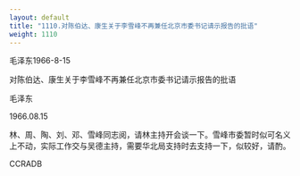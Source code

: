 ```yaml
---
layout: default
title: "1110.对陈伯达、康生关于李雪峰不再兼任北京市委书记请示报告的批语"
weight: 1110
---
```


毛泽东1966-8-15

对陈伯达、康生关于李雪峰不再兼任北京市委书记请示报告的批语

毛泽东

1966.08.15

林、周、陶、刘、邓、雪峰同志阅，请林主持开会谈一下。雪峰市委暂时似可名义上不动，实际工作交与吴德主持，需要华北局支持时去支持一下，似较好，请酌。

CCRADB


